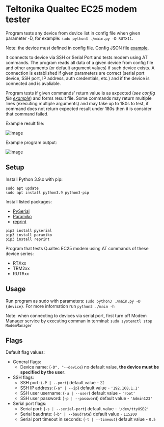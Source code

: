 # Teltonika Qualtec EC25 modem tester
Program tests any device from device list in config file when given parameter -D, for example: `sudo python3 ./main.py -D RUTX11`.

Note: the device must defined in config file. 
Config JSON file [example](config.json). 

It connects to device via SSH or Serial Port and tests modem using AT commands.
The program reads all data of a given device from config file and other arguments (or default argument values) if such device exists. 
A connection is established if given parameters are correct (serial port device, SSH port, IP address, auth credentials, etc.) and if the device is connected and is avaliable.

Program tests if given commands' return value is as axpected (_see config file [example](config.json)_) and forms result file. Some commands may return multiple lines (executing multiple arguments) and may take up to 180s to test, if command does not return expected result under 180s then it is consider that command failed.

Example result file:

![image](https://user-images.githubusercontent.com/61172051/162189209-e097bd29-520f-4a30-a07c-be6fc9f19296.png)

Example program output:

![image](https://user-images.githubusercontent.com/61172051/162190345-a8d60a15-abbb-4463-9378-a063a81c5d28.png)

## Setup
Install Python 3.9.x with pip:
```
sudo apt update
sudo apt install python3.9 python3-pip
```
Install listed packages:

- [PySerial](https://pyserial.readthedocs.io/)
- [Paramiko](https://docs.paramiko.org/)
- [reprint](https://github.com/Yinzo/reprint)
```
pip3 install pyserial
pip3 install paramiko
pip3 install reprint
```

Program that tests Qualtec EC25 modem using AT commands of these device series:
- RTXxx
- TRM2xx
- RUT9xx

## Usage
Run program as sudo with parameters: `sudo python3 ./main.py -D {device}`. For more information run `python3 ./main -h`

Note: when connecting to devices via serial port, first turn off Modem Manager service by executing comman in terminal: `sudo systemctl stop ModemManager`

## Flags
Default flag values:
- General flags:
  - Device name: (`-D", "--device`) no default value, **the device must be specified by the user**.
- SSH flags:
  - SSH port: (`-P | --port`) default value - `22`
  - SSH IP address: (`-a" | --ip`) default value - `'192.168.1.1'`
  - SSH user username: (`-u | --user`) default value - `'root'`
  - SSH user password: (`-p | --password`) default value - `'Admin123'`
- Serial port flags:
  - Serial port: (`-s | --serial-port`) default value - `'/dev/ttyUSB2'`
  - Serial baudrate: (`-b" | --baudrate`) default value - `115200`
  - Serial port timeout in seconds: (`-t | --timeout`) default value - `0.5`
